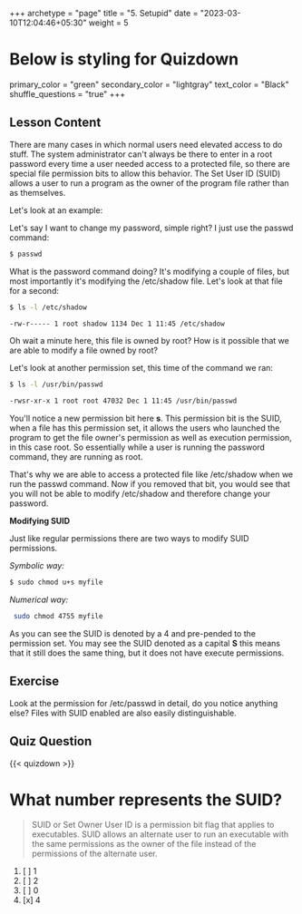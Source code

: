 +++
archetype = "page"
title = "5. Setupid"
date = "2023-03-10T12:04:46+05:30"
weight = 5
# Below is styling for Quizdown
primary_color = "green"
secondary_color = "lightgray"
text_color = "Black"
shuffle_questions = "true"
+++

## Lesson Content

There are many cases in which normal users need elevated access to do stuff. The system administrator can't always be there to enter in a root password every time a user needed access to a protected file, so there are special file permission bits to allow this behavior. The Set User ID (SUID) allows a user to run a program as the owner of the program file rather than as themselves.

Let's look at an example: 

Let's say I want to change my password, simple right? I just use the passwd command:

```bash
$ passwd 
```

What is the password command doing? It's modifying a couple of files, but most importantly it's modifying the /etc/shadow file. Let's look at that file for a second: 

```bash
$ ls -l /etc/shadow

-rw-r----- 1 root shadow 1134 Dec 1 11:45 /etc/shadow
```

Oh wait a minute here, this file is owned by root? How is it possible that we are able to modify a file owned by root? 

Let's look at another permission set, this time of the command we ran: 

```bash
$ ls -l /usr/bin/passwd

-rwsr-xr-x 1 root root 47032 Dec 1 11:45 /usr/bin/passwd
```

You'll notice a new permission bit here **s**. This permission bit is the SUID, when a file has this permission set, it allows the users who launched the program to get the file owner's permission as well as execution permission, in this case root. So essentially while a user is running the password command, they are running as root.

That's why we are able to access a protected file like /etc/shadow when we run the passwd command. Now if you removed that bit, you would see that you will not be able to modify /etc/shadow and therefore change your password. 

**Modifying SUID**

Just like regular permissions there are two ways to modify SUID permissions. 

*Symbolic way:*
```bash
$ sudo chmod u+s myfile 
```

*Numerical way:*
```bash
 sudo chmod 4755 myfile 
```

As you can see the SUID is denoted by a 4 and pre-pended to the permission set. You may see the SUID denoted as a capital **S** this means that it still does the same thing, but it does not have execute permissions.

## Exercise

Look at the permission for /etc/passwd in detail, do you notice anything else? Files with SUID enabled are also easily distinguishable.

## Quiz Question

{{< quizdown >}}

# What number represents the SUID?

> SUID or Set Owner User ID is a permission bit flag that applies to executables. SUID allows an alternate user to run an executable with the same permissions as the owner of the file instead of the permissions of the alternate user.

1. [ ] 1
2. [ ] 2
3. [ ] 0
4. [x] 4
